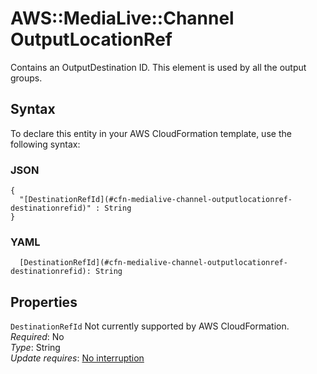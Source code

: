 # AWS::MediaLive::Channel OutputLocationRef<a name="aws-properties-medialive-channel-outputlocationref"></a>

Contains an OutputDestination ID\. This element is used by all the output groups\.

## Syntax<a name="aws-properties-medialive-channel-outputlocationref-syntax"></a>

To declare this entity in your AWS CloudFormation template, use the following syntax:

### JSON<a name="aws-properties-medialive-channel-outputlocationref-syntax.json"></a>

```
{
  "[DestinationRefId](#cfn-medialive-channel-outputlocationref-destinationrefid)" : String
}
```

### YAML<a name="aws-properties-medialive-channel-outputlocationref-syntax.yaml"></a>

```
  [DestinationRefId](#cfn-medialive-channel-outputlocationref-destinationrefid): String
```

## Properties<a name="aws-properties-medialive-channel-outputlocationref-properties"></a>

`DestinationRefId`  <a name="cfn-medialive-channel-outputlocationref-destinationrefid"></a>
Not currently supported by AWS CloudFormation\.  
*Required*: No  
*Type*: String  
*Update requires*: [No interruption](https://docs.aws.amazon.com/AWSCloudFormation/latest/UserGuide/using-cfn-updating-stacks-update-behaviors.html#update-no-interrupt)